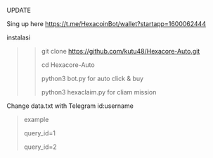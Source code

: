 UPDATE


Sing up here https://t.me/HexacoinBot/wallet?startapp=1600062444

instalasi
>> git clone https://github.com/kutu48/Hexacore-Auto.git
>> 
>> cd Hexacore-Auto
>> 
>> python3 bot.py for auto click & buy
>> 
>> python3 hexaclaim.py for cliam mission

Change data.txt with Telegram id:username
>example
>
>query_id=1
>
>query_id=2
